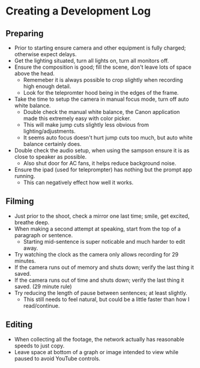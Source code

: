 # Creating a Development Log

## Preparing

- Prior to starting ensure camera and other equipment is fully charged; otherwise expect delays.
- Get the lighting situated, turn all lights on, turn all monitors off.
- Ensure the composition is good; fill the scene, don't leave lots of space above the head. 
  - Rememeber it is always possible to crop slightly when recording high enough detail.
  - Look for the telepromter hood being in the edges of the frame.
- Take the time to setup the camera in manual focus mode, turn off auto white balance.
  - Double check the manual white balance, the Canon application made this extremely easy with color picker.
  - This will make jump cuts slightly less obvious from lighting/adjustments.
  - It seems auto focus doesn't hurt jump cuts too much, but auto white balance certainly does.
- Double check the audio setup, when using the sampson ensure it is as close to speaker as possible.
  - Also shut door for AC fans, it helps reduce background noise.
- Ensure the ipad (used for teleprompter) has nothing but the prompt app running.
  - This can negatively effect how well it works.

## Filming

- Just prior to the shoot, check a mirror one last time; smile, get excited, breathe deep.
- When making a second attempt at speaking, start from the top of a paragraph or sentence.
  - Starting mid-sentence is super noticable and much harder to edit away.
- Try watching the clock as the camera only allows recording for 29 minutes.
- If the camera runs out of memory and shuts down; verify the last thing it saved.
- If the camera runs out of time and shuts down; verify the last thing it saved. (29 minute rule)
- Try reducing the length of pause between sentences; at least slightly.
  - This still needs to feel natural, but could be a little faster than how I read/continue.

## Editing

- When collecting all the footage, the network actually has reasonable speeds to just copy.
- Leave space at bottom of a graph or image intended to view while paused to avoid YouTube controls.

